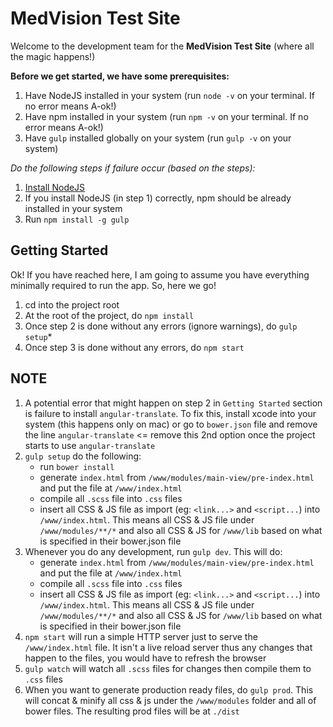 # MedVision Test Site #

Welcome to the development team for the **MedVision Test Site** (where all the magic happens!)

**Before we get started, we have some prerequisites:**

1. Have NodeJS installed in your system (run `node -v` on your terminal. If no error means A-ok!)
2. Have npm installed in your system (run `npm -v` on your terminal. If no error means A-ok!)
3. Have `gulp` installed globally on your system (run `gulp -v` on your system)

*Do the following steps if failure occur (based on the steps):*

1. [Install NodeJS](https://nodejs.org/en/download/)
2. If you install NodeJS (in step 1) correctly, npm should be already installed in your system
3. Run `npm install -g gulp`

## Getting Started ##

Ok! If you have reached here, I am going to assume you have everything minimally required to run the app. So, here we go!

1. cd into the project root
2. At the root of the project, do `npm install`
3. Once step 2 is done without any errors (ignore warnings), do `gulp setup`*
4. Once step 3 is done without any errors, do `npm start` 


**NOTE**
---
1. A potential error that might happen on step 2 in `Getting Started` section is failure to install `angular-translate`. To fix this, install xcode into your system (this happens only on mac) or go to `bower.json` file and remove the line `angular-translate` <= remove this 2nd option once the project starts to use `angular-translate`
2. `gulp setup` do the following:
    - run `bower install`
    - generate `index.html` from `/www/modules/main-view/pre-index.html` and put the file at `/www/index.html`
    - compile all `.scss` file into `.css` files
    - insert all CSS & JS file as import (eg: `<link...>` and `<script...`) into `/www/index.html`. This means all CSS & JS file under `/www/modules/**/*` and also all CSS & JS for `/www/lib` based on what is specified in their bower.json file
3. Whenever you do any development, run `gulp dev`. This will do:
    - generate `index.html` from `/www/modules/main-view/pre-index.html` and put the file at `/www/index.html`
    - compile all `.scss` file into `.css` files
    - insert all CSS & JS file as import (eg: `<link...>` and `<script...`) into `/www/index.html`. This means all CSS & JS file under `/www/modules/**/*` and also all CSS & JS for `/www/lib` based on what is specified in their bower.json file
4. `npm start` will run a simple HTTP server just to serve the `/www/index.html` file. It isn't a live reload server thus any changes that happen to the files, you would have to refresh the browser
5. `gulp watch` will watch all `.scss` files for changes then compile them to `.css` files
6. When you want to generate production ready files, do `gulp prod`. This will concat & minify all css & js under the `/www/modules` folder and all of bower files. The resulting prod files will be at `./dist`
